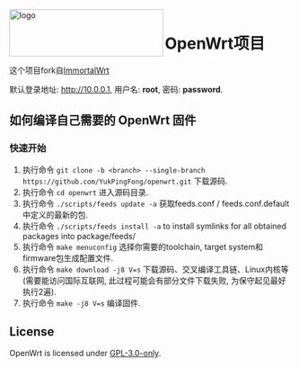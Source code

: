 <img src="https://openwrt.org/_media/logo.png" alt="logo" width="274" height="84" align="left">  

# OpenWrt项目

这个项目fork自[ImmortalWrt](https://github.com/immortalwrt/immortalwrt)

默认登录地址: http://10.0.0.1, 用户名: __root__, 密码: __password__.

## 如何编译自己需要的 OpenWrt 固件
### 快速开始
1. 执行命令 `git clone -b <branch> --single-branch https://github.com/YukPingFong/openwrt.git` 下载源码.
2. 执行命令 `cd openwrt` 进入源码目录.
3. 执行命令 `./scripts/feeds update -a` 获取feeds.conf / feeds.conf.default中定义的最新的包.
4. 执行命令 `./scripts/feeds install -a` to install symlinks for all obtained packages into package/feeds/
5. 执行命令 `make menuconfig` 选择你需要的toolchain, target system和firmware包生成配置文件.
6. 执行命令 `make download -j8 V=s` 下载源码、交叉编译工具链、Linux内核等(需要能访问国际互联网, 此过程可能会有部分文件下载失败, 为保守起见最好执行2遍).
7. 执行命令 `make -j8 V=s` 编译固件.

## License
OpenWrt is licensed under [GPL-3.0-only](https://spdx.org/licenses/GPL-3.0-only.html).
